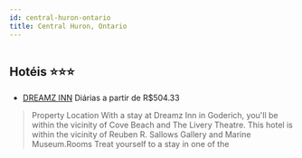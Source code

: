 ```yaml
---
id: central-huron-ontario
title: Central Huron, Ontario
---
```


<center><img src="https://assets.cosmos-data.com/1/001d861bf3ece743ce7b9786bc689dcd-459507.jpg" alt="" /></center>


## Hotéis ⭐️⭐️⭐️

-    [DREAMZ INN](https://www.hurb.com/aud/https://www.hurb.com/hoteis/central-huron/dreamz-inn-JNP-JP931720?cmp=18055) Diárias a partir de R$504.33
   > Property Location With a stay at Dreamz Inn in Goderich, you&apos;ll be within the vicinity of Cove Beach and The Livery Theatre. This hotel is within the vicinity of Reuben R. Sallows Gallery and Marine Museum.Rooms Treat yourself to a stay in one of the
